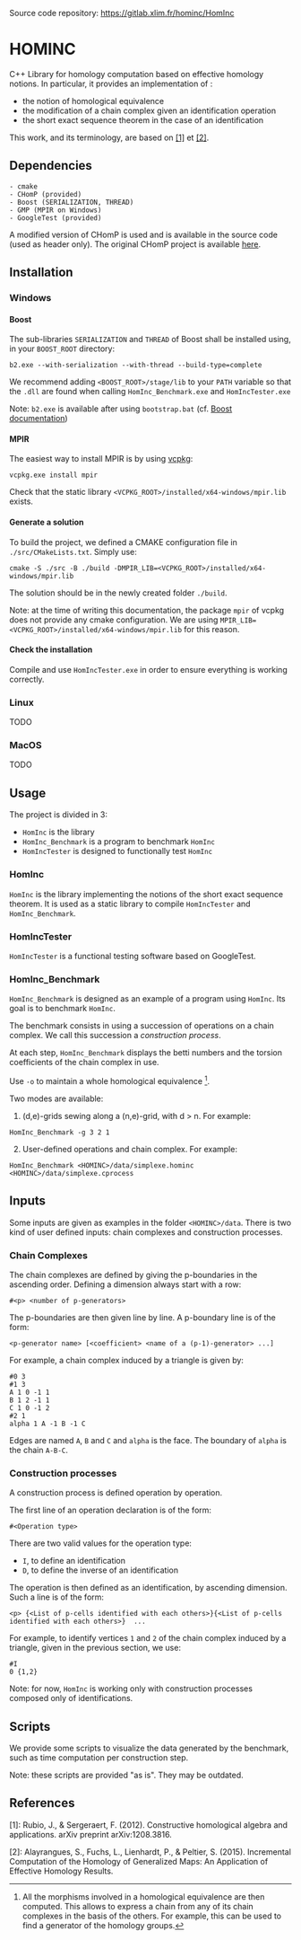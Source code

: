 Source code repository: https://gitlab.xlim.fr/hominc/HomInc

HOMINC
======

C++ Library for homology computation based on effective homology notions. In particular, it provides an implementation of :
+ the notion of homological equivalence
+ the modification of a chain complex given an identification operation
+ the short exact sequence theorem in the case of an identification

This work, and its terminology, are based on [[1]](#ref1) et [[2]](#ref2).

Dependencies
-----------

    - cmake
	- CHomP (provided)
	- Boost (SERIALIZATION, THREAD)
	- GMP (MPIR on Windows)
	- GoogleTest (provided)

A modified version of CHomP is used and is available in the source code (used as header only). The original CHomP project is available [here](https://github.com/shaunharker/CHomP).

Installation
------------

### Windows

#### Boost
The sub-libraries `SERIALIZATION` and `THREAD` of Boost shall be installed using, in your `BOOST_ROOT` directory:

	b2.exe --with-serialization --with-thread --build-type=complete

We recommend adding `<BOOST_ROOT>/stage/lib` to your `PATH` variable so that the `.dll` are found when calling `HomInc_Benchmark.exe` and `HomIncTester.exe`

Note: `b2.exe` is available after using `bootstrap.bat` (cf. [Boost documentation](https://www.boost.org/doc/libs/1_79_0/more/getting_started/windows.html#prepare-to-use-a-boost-library-binary))

#### MPIR

The easiest way to install MPIR is by using [vcpkg](https://github.com/microsoft/vcpkg):

    vcpkg.exe install mpir

Check that the static library `<VCPKG_ROOT>/installed/x64-windows/mpir.lib` exists.

#### Generate a solution
To build the project, we defined a CMAKE configuration file in `./src/CMakeLists.txt`. Simply use:

	cmake -S ./src -B ./build -DMPIR_LIB=<VCPKG_ROOT>/installed/x64-windows/mpir.lib

The solution should be in the newly created folder `./build`.

Note: at the time of writing this documentation, the package `mpir` of vcpkg does not provide any cmake configuration. We are using `MPIR_LIB=<VCPKG_ROOT>/installed/x64-windows/mpir.lib` for this reason.

#### Check the installation

Compile and use `HomIncTester.exe` in order to ensure everything is working correctly.

### Linux
TODO
### MacOS
TODO

Usage
-----------
The project is divided in 3:
- `HomInc` is the library
- `HomInc_Benchmark` is a program to benchmark `HomInc`
- `HomIncTester` is designed to functionally test `HomInc`

### HomInc
`HomInc` is the library implementing the notions of the short exact sequence theorem. It is used as a static library to compile `HomIncTester` and `HomInc_Benchmark`.

### HomIncTester
`HomIncTester` is a functional testing software based on GoogleTest.

### HomInc_Benchmark
`HomInc_Benchmark` is designed as an example of a program using `HomInc`. Its goal is to benchmark `HomInc`.

The benchmark consists in using a succession of operations on a chain complex. We call this succession a *construction process*.

At each step, `HomInc_Benchmark` displays the betti numbers and the torsion coefficients of the chain complex in use.

Use `-o` to maintain a whole homological equivalence [^a].

Two modes are available:
1. (d,e)-grids sewing along a (n,e)-grid, with d > n. For example:

  `HomInc_Benchmark -g 3 2 1`

2. User-defined operations and chain complex. For example:

  `HomInc_Benchmark <HOMINC>/data/simplexe.hominc <HOMINC>/data/simplexe.cprocess`


[^a]: All the morphisms involved in a homological equivalence are then computed. This allows to express a chain from any of its chain complexes in the basis of the others. For example, this can be used to find a generator of the homology groups.

Inputs
---------------------------
Some inputs are given as examples in the folder  `<HOMINC>/data`. There is two kind of user defined inputs: chain complexes and construction processes.

### Chain Complexes

The chain complexes are defined by giving the p-boundaries in the ascending order. Defining a dimension always start with a row:

	#<p> <number of p-generators>

The p-boundaries are then given line by line. A p-boundary line is of the form:

	<p-generator name> [<coefficient> <name of a (p-1)-generator> ...]

For example, a chain complex induced by a triangle is given by:

	#0 3
	#1 3
	A 1 0 -1 1
	B 1 2 -1 1
	C 1 0 -1 2
	#2 1
	alpha 1 A -1 B -1 C

Edges are named `A`, `B` and `C` and `alpha` is the face. The boundary of `alpha` is the chain `A-B-C`.

### Construction processes

A construction process is defined operation by operation.

The first line of an operation declaration is of the form:

    #<Operation type>

There are two valid values for the operation type:
  - `I`, to define an identification
  - `D`, to define the inverse of an identification

The operation is then defined as an identification, by ascending dimension. Such a line is of the form:

	<p> {<List of p-cells identified with each others>}{<List of p-cells identified with each others>}  ...

For example, to identify vertices `1` and `2` of the chain complex induced by a triangle, given in the previous section, we use:

	#I
	0 {1,2}

Note: for now, `HomInc` is working only with construction processes composed only of identifications.

Scripts
-------
We provide some scripts to visualize the data generated by the benchmark, such as time computation per construction step.

Note: these scripts are provided "as is". They may be outdated.

References
-------------
<a name="ref1"></a>[1]: Rubio, J., & Sergeraert, F. (2012). Constructive homological algebra and applications. arXiv preprint arXiv:1208.3816.

<a name="ref2"></a>[2]: Alayrangues, S., Fuchs, L., Lienhardt, P., & Peltier, S. (2015). Incremental Computation of the Homology of Generalized Maps: An Application of Effective Homology Results.
